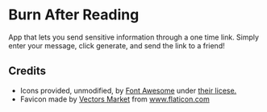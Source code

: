 # Burn After Reading
App that lets you send sensitive information through a one time link. Simply enter your message, click generate, and send the link to a friend!

## Credits
* Icons provided, unmodified, by [Font Awesome](https://fontawesome.com) under <a href="https://fontawesome.com/license">their licese.</a>
* Favicon made by <a href="https://www.flaticon.com/authors/vectors-market" title="Vectors Market">Vectors Market</a> from <a href="https://www.flaticon.com/" title="Flaticon">www.flaticon.com</a>
